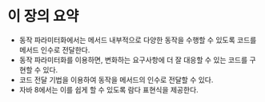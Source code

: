 # 이 장의 요약 
- 동작 파라미터화에서는 메서드 내부적으로 다양한 동작을 수행할 수 있도록 코드를 메서드 인수로 전달한다.
- 동작 파라미터화를 이용하면, 변화하는 요구사항에 더 잘 대응할 수 있는 코드를 구현할 수 있다.
- 코드 전달 기법을 이용하여 동작을 메서드의 인수로 전달할 수 있다.
- 자바 8에서는 이를 쉽게 할 수 있도록 람다 표현식을 제공한다.